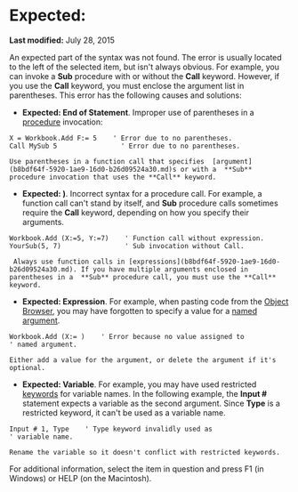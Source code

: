
# Expected: <various>

 **Last modified:** July 28, 2015

An expected part of the syntax was not found. The error is usually located to the left of the selected item, but isn't always obvious. For example, you can invoke a  **Sub** procedure with or without the **Call** keyword. However, if you use the **Call** keyword, you must enclose the argument list in parentheses. This error has the following causes and solutions:




-  **Expected: End of Statement**. Improper use of parentheses in a  [procedure](b8bdf64f-5920-1ae9-16d0-b26d09524a30.md) invocation:
    
  ```
  X = Workbook.Add F:= 5    ' Error due to no parentheses. 
Call MySub 5                ' Error due to no parentheses. 

  ```


    Use parentheses in a function call that specifies  [argument](b8bdf64f-5920-1ae9-16d0-b26d09524a30.md)s or with a  **Sub** procedure invocation that uses the **Call** keyword.
    
-  **Expected: )**. Incorrect syntax for a procedure call. For example, a function call can't stand by itself, and  **Sub** procedure calls sometimes require the **Call** keyword, depending on how you specify their arguments.
    
  ```
  Workbook.Add (X:=5, Y:=7)    ' Function call without expression. 
YourSub(5, 7)                ' Sub invocation without Call. 

  ```


     Always use function calls in [expressions](b8bdf64f-5920-1ae9-16d0-b26d09524a30.md). If you have multiple arguments enclosed in parentheses in a  **Sub** procedure call, you must use the **Call** keyword.
    
-  **Expected: Expression**. For example, when pasting code from the  [Object Browser](b8bdf64f-5920-1ae9-16d0-b26d09524a30.md), you may have forgotten to specify a value for a  [named argument](b8bdf64f-5920-1ae9-16d0-b26d09524a30.md).
    
  ```
  Workbook.Add (X:= )    ' Error because no value assigned to 
' named argument. 

  ```


    Either add a value for the argument, or delete the argument if it's optional.
    
-  **Expected: Variable**. For example, you may have used restricted  [keywords](b8bdf64f-5920-1ae9-16d0-b26d09524a30.md) for variable names. In the following example, the **Input #** statement expects a variable as the second argument. Since **Type** is a restricted keyword, it can't be used as a variable name.
    
  ```
  Input # 1, Type    ' Type keyword invalidly used as 
' variable name. 

  ```


    Rename the variable so it doesn't conflict with restricted keywords.
    

For additional information, select the item in question and press F1 (in Windows) or HELP (on the Macintosh).

